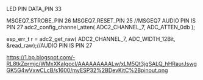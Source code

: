 LED PIN DATA_PIN   33

MSGEQ7_STROBE_PIN 26 
MSGEQ7_RESET_PIN  25
//MSGEQ7 AUDIO PIN IS PIN 27
adc2_config_channel_atten( ADC2_CHANNEL_7, ADC_ATTEN_0db );

esp_err_t r = adc2_get_raw( ADC2_CHANNEL_7, ADC_WIDTH_12Bit, &read_raw);//AUDIO PIN IS PIN 27

https://1.bp.blogspot.com/-RL8tkZprmjc/WMxXKaIgocI/AAAAAAAAALw/xLM5Qt3jgSALQ_hHRaurJswgGK5G4wVxwCLcB/s1600/myESP32%2BDevKitC%2Bpinout.png

